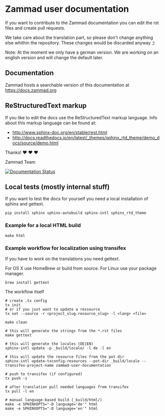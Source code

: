 # Zammad user documentation

If you want to contribute to the Zammad documentation you can edit the rst files and create pull requests.

We take care about the translation part, so please don't change anything else whithin the repository. These changes would be discarded anyway ;)

Note:
At the moment we only have a german version. We are working on an english version and will change the default later.

## Documentation

Zammad hosts a searchable version of this documentation at https://docs.zammad.org

## ReStructuredText markup

If you like to edit the docs use the ReStructuredText markup language. Info about this markup language can be found at:

- http://www.sphinx-doc.org/en/stable/rest.html
- http://docs.readthedocs.io/en/latest/_themes/sphinx_rtd_theme/demo_docs/source/demo.html

Thanks! ❤ ❤ ❤

  Zammad Team

[![Documentation Status](https://readthedocs.org/projects/zammad-user-documentation/badge/?version=latest)](https://zammad-user-documentation.readthedocs.io/de/latest/)

## Local tests (mostly internal stuff)

If you want to test the docs for yourself you need a local installation of sphinx and gettext.

```
pip install sphinx sphinx-autobuild sphinx-intl sphinx_rtd_theme

```

### Example for a local HTML build

```
make html
```

### Example workflow for localization using transifex

If you have to work on the translations you need gettext.

For OS X use HomeBrew or build from source. For Linux use your package manager.

```
brew install gettext
```

The workflow itself
```
# create .tx config
tx init
# or if you just want to update a ressource
tx set --source -r <project_slug.resource_slug> -l <lang> <file>

make clean

# this will generate the strings from the *.rst files
make gettext

# this will generate the locales (DE|EN)
sphinx-intl update -p _build/locale/ -l de -l en

# this will update the resource files from the pot dir
sphinx-intl update-txconfig-resources --pot-dir _build/locale --transifex-project-name zammad-user-documentation

# push to transifex (if configured)
tx push -s

# after translation pull needed languages from transifex
tx pull -l en

# manual language-based build (_build/html/)
make -e SPHINXOPTS="-D language='de'" html
make -e SPHINXOPTS="-D language='en'" html

```
